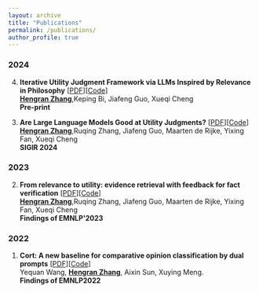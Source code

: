 ```yaml
---
layout: archive
title: "Publications"
permalink: /publications/
author_profile: true
---
```


### 2024

<ol start="4" reversed="reversed">

<li> <b>Iterative Utility Judgment Framework via LLMs Inspired by Relevance in Philosophy</b> [<a href="https://arxiv.org/abs/2406.11290">PDF</a>][<a href="https://anonymous.4open.science/r/ITEM-B486/README.md">Code</a>]<br>
<ins><b>Hengran Zhang</b></ins>,Keping Bi, Jiafeng Guo, Xueqi Cheng
<br>
<b>Pre-print</b>
</li>
</ol>

<ol start="3" reversed="reversed">

<li> <b>Are Large Language Models Good at Utility Judgments?</b> [<a href="https://dl.acm.org/doi/pdf/10.1145/3626772.3657784">PDF</a>][<a href="https://github.com/ict-bigdatalab/utility_judgments">Code</a>]<br>
<ins><b>Hengran Zhang</b></ins>,Ruqing Zhang, Jiafeng Guo, Maarten de Rijke, Yixing Fan, Xueqi Cheng
<br>
<b>SIGIR 2024</b>
</li>
</ol>


### 2023

<ol start="2" reversed="reversed">

<li> <b>From relevance to utility: evidence retrieval with feedback for fact verification</b> [<a href="https://arxiv.org/pdf/2310.11675">PDF</a>][<a href="https://github.com/ict-bigdatalab/FER">Code</a>]<br>
<ins><b>Hengran Zhang</b></ins>,Ruqing Zhang, Jiafeng Guo, Maarten de Rijke, Yixing Fan, Xueqi Cheng
<br>
<b> Findings of EMNLP'2023</b> <br>
</li>
</ol>


### 2022

<ol start="1" reversed="reversed">

<li> <b>Cort: A new baseline for comparative opinion classification by dual prompts</b> [<a href="https://aclanthology.org/2022.findings-emnlp.524.pdf">PDF</a>][<a href="https://github.com/cofe-ai/CORT">Code</a>]<br>
  Yequan Wang, <ins><b>Hengran Zhang</b></ins>, Aixin Sun, Xuying Meng. <br>
<b>Findings of EMNLP2022</b><br>
</li>





